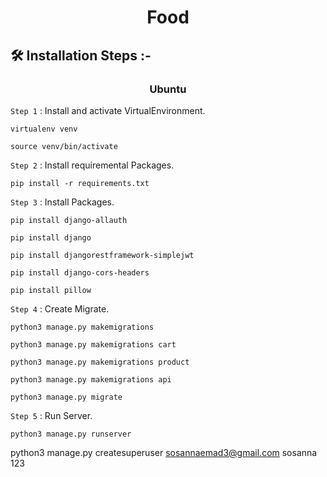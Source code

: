 <h1 align="center" id="title">Food</h1>

## 🛠️ Installation Steps :-

<h3 align="center"> Ubuntu </h3>

`Step 1` : Install and activate VirtualEnvironment.

```
virtualenv venv
```

```
source venv/bin/activate
```

`Step 2` : Install requiremental Packages.

```
pip install -r requirements.txt
```

`Step 3` : Install Packages.

```
pip install django-allauth
```

```
pip install django
```

```
pip install djangorestframework-simplejwt
```

```
pip install django-cors-headers
```

```
pip install pillow
```

`Step 4` : Create Migrate.

```
python3 manage.py makemigrations
```

```
python3 manage.py makemigrations cart
```

```
python3 manage.py makemigrations product
```

```
python3 manage.py makemigrations api
```

```
python3 manage.py migrate
```

`Step 5` : Run Server.

```
python3 manage.py runserver
```
python3 manage.py createsuperuser
sosannaemad3@gmail.com
sosanna
123
